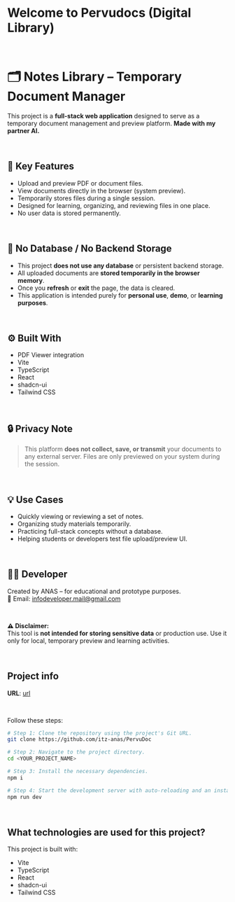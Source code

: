 # Welcome to Pervudocs (Digital Library)
</br>

# 🗂️ Notes Library – Temporary Document Manager

This project is a **full-stack web application** designed to serve as a temporary document management and preview platform.
**Made with my partner AI.**

</br>

## 📌 Key Features

- Upload and preview PDF or document files.
- View documents directly in the browser (system preview).
- Temporarily stores files during a single session.
- Designed for learning, organizing, and reviewing files in one place.
- No user data is stored permanently.
  
</br>

## 🚫 No Database / No Backend Storage

- This project **does not use any database** or persistent backend storage.
- All uploaded documents are **stored temporarily in the browser memory**.
- Once you **refresh** or **exit** the page, the data is cleared.
- This application is intended purely for **personal use**, **demo**, or **learning purposes**.

</br>

## ⚙️ Built With

- PDF Viewer integration
- Vite
- TypeScript
- React
- shadcn-ui
- Tailwind CSS

</br>

## 🔒 Privacy Note

> This platform **does not collect, save, or transmit** your documents to any external server. Files are only previewed on your system during the session.

</br>

## 💡 Use Cases

- Quickly viewing or reviewing a set of notes.
- Organizing study materials temporarily.
- Practicing full-stack concepts without a database.
- Helping students or developers test file upload/preview UI.

</br>

## 🧑‍💻 Developer

Created by ANAS – for educational and prototype purposes.  
📧 Email: infodeveloper.mail@gmail.com

</br>

**⚠️ Disclaimer:**  
This tool is **not intended for storing sensitive data** or production use. Use it only for local, temporary preview and learning activities.

</br>

## Project info

**URL**: [url](https://pervu-docs.vercel.app/)

</br>

Follow these steps:

```sh
# Step 1: Clone the repository using the project's Git URL.
git clone https://github.com/itz-anas/PervuDoc

# Step 2: Navigate to the project directory.
cd <YOUR_PROJECT_NAME>

# Step 3: Install the necessary dependencies.
npm i

# Step 4: Start the development server with auto-reloading and an instant preview.
npm run dev
```
</br>


## What technologies are used for this project?

This project is built with:

- Vite
- TypeScript
- React
- shadcn-ui
- Tailwind CSS

